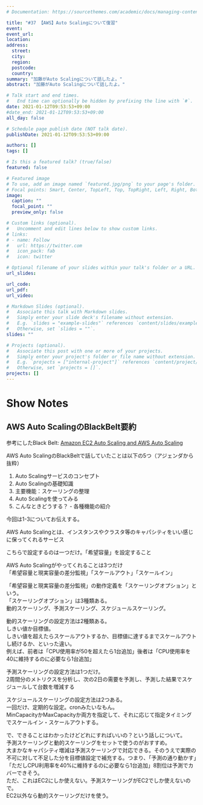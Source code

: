 ```yaml
---
# Documentation: https://sourcethemes.com/academic/docs/managing-content/

title: "#37 【AWS】Auto Scalingについて復習"
event:
event_url:
location:
address:
  street:
  city:
  region:
  postcode:
  country:
summary: "加藤がAuto Scalingについて話したよ。"
abstract: "加藤がAuto Scalingについて話したよ。"

# Talk start and end times.
#   End time can optionally be hidden by prefixing the line with `#`.
date: 2021-01-12T09:53:53+09:00
#date_end: 2021-01-12T09:53:53+09:00
all_day: false

# Schedule page publish date (NOT talk date).
publishDate: 2021-01-12T09:53:53+09:00

authors: []
tags: []

# Is this a featured talk? (true/false)
featured: false

# Featured image
# To use, add an image named `featured.jpg/png` to your page's folder. 
# Focal points: Smart, Center, TopLeft, Top, TopRight, Left, Right, BottomLeft, Bottom, BottomRight.
image:
  caption: ""
  focal_point: ""
  preview_only: false

# Custom links (optional).
#   Uncomment and edit lines below to show custom links.
# links:
# - name: Follow
#   url: https://twitter.com
#   icon_pack: fab
#   icon: twitter

# Optional filename of your slides within your talk's folder or a URL.
url_slides:

url_code:
url_pdf:
url_video:

# Markdown Slides (optional).
#   Associate this talk with Markdown slides.
#   Simply enter your slide deck's filename without extension.
#   E.g. `slides = "example-slides"` references `content/slides/example-slides.md`.
#   Otherwise, set `slides = ""`.
slides: ""

# Projects (optional).
#   Associate this post with one or more of your projects.
#   Simply enter your project's folder or file name without extension.
#   E.g. `projects = ["internal-project"]` references `content/project/deep-learning/index.md`.
#   Otherwise, set `projects = []`.
projects: []
---
```


# Show Notes

## AWS Auto ScalingのBlackBelt要約

参考にしたBlack Belt: [Amazon EC2 Auto Scaling and AWS Auto Scaling](https://www.youtube.com/watch?reload=9&v=o01IOnVvRxM)

AWS Auto ScalingのBlackBeltで話していたことは以下の5つ（アジェンダから抜粋）

1. Auto Scalingサービスのコンセプト
2. Auto Scalingの基礎知識
3. 主要機能：スケーリングの整理
4. Auto Scalingを使ってみる
5. こんなときどうする？ - 各種機能の紹介

今回は1-3についてお伝えする。


AWS Auto Scalingとは、インスタンスやクラスタ等のキャパシティをいい感じに保ってくれるサービス

こちらで設定するのは一つだけ。「希望容量」を設定すること

AWS Auto Scalingがやってくれることは3つだけ  
「希望容量と現実容量の差分監視」「スケールアウト」「スケールイン」  

「希望容量と現実容量の差分監視」の動作定義を「スケーリングオプション」という。  
「スケーリングオプション」は3種類ある。  
動的スケーリング、予測スケーリング、スケジュールスケーリング。  

動的スケーリングの設定方法は2種類ある。  
しきい値か目標値。  
しきい値を超えたらスケールアウトするか、目標値に達するまでスケールアウトし続けるか、といった違い。  
例えば、前者は「CPU使用率が50を超えたら1台追加」後者は「CPU使用率を40に維持するのに必要なら1台追加」  

予測スケーリングの設定方法は1つだけ。  
2周間分のメトリクスを分析し、次の2日の需要を予測し、予測した結果でスケジュールして台数を増減する  

スケジュールスケーリングの設定方法は2つある。  
一回だけ、定期的な設定。cronみたいなもん。  
MinCapacityかMaxCapacityか両方を指定して、それに応じて指定タイミングでスケールイン・スケールアウトする。  

で、できることはわかったけどどれにすればいいの？という話しについて。  
予測スケーリングと動的スケーリングをセットで使うのがおすすめ。  
大まかなキャパシティ増減は予測スケーリングで対応できる。そのうえで実際の不可に対して不足した分を目標値設定で補充する。つまり、「予測の通り動かす」「ただしCPU利用率を40%に維持するのに必要なら1台追加」8割位は予測でカバーできそう。  
ただ、これはEC2にしか使えない。予測スケーリングがEC2でしか使えないので。  
EC2以外なら動的スケーリングだけを使う。  

